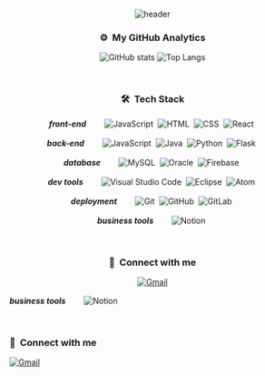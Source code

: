 <div align="center">

![header](https://capsule-render.vercel.app/api?type=Waving&height=200&color=0:34e89e,80:0f3443&text=Welcome%20to&fontColor=f0f0f0&fontSize=50&fontAlign=34&fontAlignY=37&desc=go-nagyeong's%20Github&descSize=25&descAlign=67&descAlignY=39&animation=twinkling)

### ⚙️ &nbsp;My GitHub Analytics
<p></p>

![GitHub stats](https://github-readme-stats.vercel.app/api?username=go-nagyeong&border_radius=30&hide=contribs&show_icons=true&custom_title=My%20Github%20Stats)
![Top Langs](https://github-readme-stats.vercel.app/api/top-langs/?username=go-nagyeong&border_radius=30&layout=compact)
  
&nbsp;

### 🛠 &nbsp;Tech Stack
<p></p>

***front-end***　　
![JavaScript](https://img.shields.io/badge/JavaScript-black?style=flat-square&logo=javascript&logoColor=F3E050)&nbsp;
![HTML](https://img.shields.io/badge/HTML5-EDEEF0?style=flat-square&logo=HTML5&logoColor=D65C37)&nbsp;
![CSS](https://img.shields.io/badge/CSS3-EDEEF0?style=flat-square&logo=CSS3&logoColor=3371B3)&nbsp;
![React](https://img.shields.io/badge/React-222222?style=flat-square&logo=React&logoColor=66D0F1)&nbsp;

***back-end***　　
![JavaScript](https://img.shields.io/badge/JavaScript-black?style=flat-square&logo=javascript&logoColor=F3E050)&nbsp;
![Java](https://img.shields.io/badge/Java-white?style=flat-square&logo=Java&logoColor=CF342F)&nbsp;
![Python](https://img.shields.io/badge/Python-white?style=flat-square&logo=Python&logoColor=4672A1)&nbsp;
![Flask](https://img.shields.io/badge/Flask-white?style=flat-square&logo=Flask&logoColor=black)&nbsp;

***database***　　
![MySQL](https://img.shields.io/badge/Mysql-white?style=flat-square&logo=Mysql&logoColor=557F9A)&nbsp;
![Oracle](https://img.shields.io/badge/Oracle-white?style=flat-square&logo=Oracle&logoColor=B84F3C)&nbsp;
![Firebase](https://img.shields.io/badge/Firebase-white?style=flat-square&logo=Firebase&logoColor=F7CD51)&nbsp;
  
***dev tools***　　
![Visual Studio Code](https://img.shields.io/badge/Visual%20Studio%20Code-white?style=flat-square&logo=Visual%20Studio%20Code&logoColor=3E82CA)&nbsp;
![Eclipse](https://img.shields.io/badge/Eclipse-white?style=flat-square&logo=Eclipse%20IDE&logoColor=423782)&nbsp;
![Atom](https://img.shields.io/badge/Atom-74B382?style=flat-square&logo=Atom&logoColor=white)&nbsp;

***deployment***　　
![Git](https://img.shields.io/badge/Git-white?style=flat-square&logo=Git&logoColor=E25A38)&nbsp;
![GitHub](https://img.shields.io/badge/GitHub-white?style=flat-square&logo=GitHub&logoColor=black)&nbsp;
![GitLab](https://img.shields.io/badge/GitLab-white?style=flat-square&logo=GitLab)&nbsp;
  
***business tools***　　
![Notion](https://img.shields.io/badge/Notion-white?style=flat-square&logo=Notion&logoColor=black)&nbsp;
  
&nbsp;

### 📧 &nbsp;Connect with me
<p></p>

[![Gmail](https://img.shields.io/badge/ngkim.dev@gmail.com-C84031?style=flat-square&logo=Gmail&logoColor=white)](mailto:ngkim.dev@gmail.com)

</div>

***business tools***　　
![Notion](https://img.shields.io/badge/Notion-white?style=flat-square&logo=Notion&logoColor=black)&nbsp;
  
&nbsp;

### 📧 &nbsp;Connect with me
<p></p>

[![Gmail](https://img.shields.io/badge/ngkim.dev@gmail.com-C84031?style=flat-square&logo=Gmail&logoColor=white)](mailto:ngkim.dev@gmail.com)

</div>
